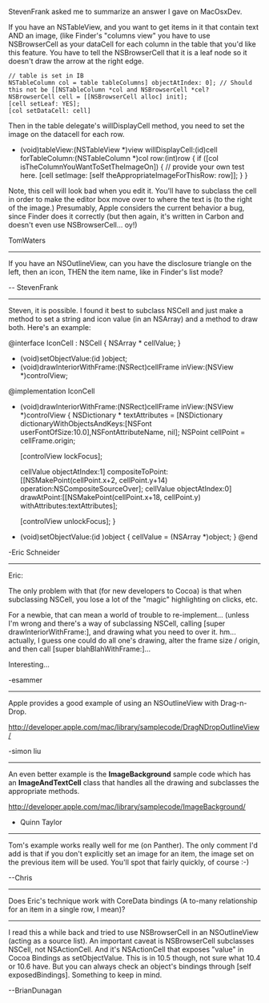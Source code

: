 

StevenFrank asked me to summarize an answer I gave on MacOsxDev.

If you have an NSTableView, and you want to get items in it that contain text AND an  image, (like Finder's "columns view" you have to use NSBrowserCell as your dataCell for each column in the table that you'd like this feature.  You have to tell the NSBrowserCell that it is a leaf node so it doesn't draw the arrow at the right edge.

    
	// table is set in IB
	NSTableColumn col = table tableColumns] objectAtIndex: 0]; // Should this not be [[NSTableColumn *col and NSBrowserCell *cel?
	NSBrowserCell cell = [[NSBrowserCell alloc] init];
	[cell setLeaf: YES];
	[col setDataCell: cell]


Then in the table delegate's willDisplayCell method, you need to set the image on the datacell for each row.

    
- (void)tableView:(NSTableView *)view
    willDisplayCell:(id)cell
    forTableColumn:(NSTableColumn *)col
    row:(int)row
{
	if ([col isTheColumnYouWantToSetTheImageOn]) {  // provide your own test here.
		[cell setImage: [self theAppropriateImageForThisRow: row]];
	}
}


Note, this cell will look bad when you edit it.  You'll have to subclass the cell in order to make the editor box move over to where the text is (to the right of the image.)  Presumably, Apple considers the current behavior a bug, since Finder does it correctly (but then again, it's written in Carbon and doesn't even use NSBrowserCell... oy!)

TomWaters

----

If you have an NSOutlineView, can you have the disclosure triangle on the left, then an icon, THEN the item name, like in Finder's list mode? 

-- StevenFrank

----

Steven, it is possible. I found it best to subclass NSCell and just make a method to set a string and icon value (in an NSArray) and a method to draw both. Here's an example:

    
@interface IconCell : NSCell 
{
    NSArray * cellValue;
}
- (void)setObjectValue:(id <NSCopying>)object;
- (void)drawInteriorWithFrame:(NSRect)cellFrame inView:(NSView *)controlView;

@implementation IconCell

- (void)drawInteriorWithFrame:(NSRect)cellFrame inView:(NSView *)controlView
{
    NSDictionary * textAttributes =
        [NSDictionary dictionaryWithObjectsAndKeys:[NSFont 
userFontOfSize:10.0],NSFontAttributeName, nil];
    NSPoint cellPoint = cellFrame.origin;
    
    [controlView lockFocus];
    
    cellValue objectAtIndex:1] compositeToPoint:[[NSMakePoint(cellPoint.x+2,
 cellPoint.y+14) operation:NSCompositeSourceOver];
    cellValue objectAtIndex:0] drawAtPoint:[[NSMakePoint(cellPoint.x+18,
 cellPoint.y) withAttributes:textAttributes];
    
    [controlView unlockFocus];
}

- (void)setObjectValue:(id <NSCopying>)object
{
    cellValue = (NSArray *)object;
}
@end


-Eric Schneider

----

Eric:

The only problem with that (for new developers to Cocoa) is that when subclassing NSCell, you lose a lot of the "magic" highlighting on clicks, etc. 

For a newbie, that can mean a world of trouble to re-implement...
(unless I'm wrong and there's a way of subclassing NSCell, calling [super drawInteriorWithFrame:], and drawing what you need to over it. hm... actually, I guess one could do all one's drawing, alter the frame size / origin, and then call [super blahBlahWithFrame:]...

Interesting... 

-esammer

----

Apple provides a good example of using an NSOutlineView with Drag-n-Drop.

http://developer.apple.com/mac/library/samplecode/DragNDropOutlineView/

-simon liu

----

An even better example is the **I<nowiki/>mageBackground** sample code which has an **I<nowiki/>mageAndTextCell** class that handles all the drawing and subclasses the appropriate methods.

http://developer.apple.com/mac/library/samplecode/ImageBackground/

 - Quinn Taylor

----

Tom's example works really well for me (on Panther). The only comment I'd add is that if you don't explicitly set an image for an item, the image set on the previous item will be used. You'll spot that fairly quickly, of course :-)

--Chris

----

Does Eric's technique work with CoreData bindings (A to-many relationship for an item in a single row, I mean)?

----

I read this a while back and tried to use NSBrowserCell in an NSOutlineView (acting as a source list). An important caveat is NSBrowserCell subclasses NSCell, not NSActionCell. And it's NSActionCell that exposes "value" in Cocoa Bindings as setObjectValue. This is in 10.5 though, not sure what 10.4 or 10.6 have. But you can always check an object's bindings through [self exposedBindings]. Something to keep in mind.

--BrianDunagan
